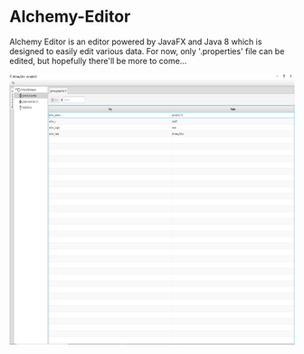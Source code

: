 # Alchemy-Editor

Alchemy Editor is an editor powered by JavaFX and Java 8 which is designed to easily edit various data. 
For now, only '.properties' file can be edited, but hopefully there'll be more to come...

<img src="https://raw.githubusercontent.com/GnosticOccultist/Alchemy-Framework/master/docs/screenshot_1.PNG" alt="Properties editor" height="480px">